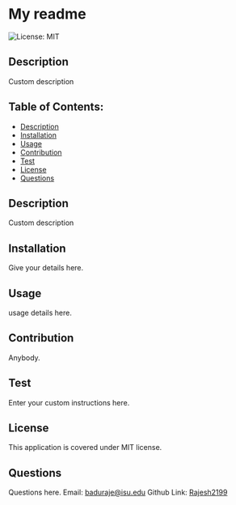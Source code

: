 # My readme 

![License: MIT](https://img.shields.io/badge/License-MIT-blue.svg)


## Description
Custom description

## Table of Contents:
- [Description](#description)
- [Installation](#installation)
- [Usage](#usage)
- [Contribution](#contribution)
- [Test](#test)
- [License](#license)
- [Questions](#questions)

## Description
Custom description

## Installation
Give your details here.

## Usage
usage details here.

## Contribution
Anybody.

## Test
Enter your custom instructions here.

## License
This application is covered under MIT license.

## Questions
Questions here.
Email:
baduraje@isu.edu
Github Link:
[Rajesh2199](https://github.com/Rajesh2199)

